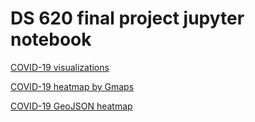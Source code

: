 # DS 620 final project jupyter notebook

[COVID-19 visualizations](https://mirahmed07.github.io/DS_620_final_project/index.html)


[COVID-19 heatmap by Gmaps](https://mirahmed07.github.io/DS_620_final_project/covid_heatmap_gmaps.html)


[COVID-19 GeoJSON heatmap](https://mirahmed07.github.io/DS_620_final_project/Covid_geojson.html)
